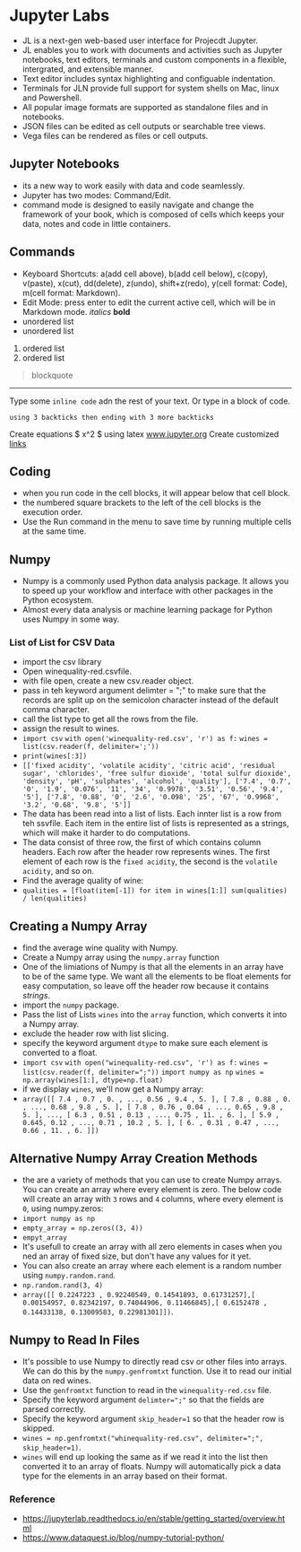 # Jupyter Labs
- JL is a next-gen web-based user interface for Projecdt Jupyter.
- JL enables you to work with documents and activities such as Jupyter notebooks, text editors, terminals and custom components in a flexible, intergrated, and extensible manner.
- Text editor includes syntax highlighting and configuable indentation.
- Terminals for JLN provide full support for system shells on Mac, linux and Powershell.
- All popular image formats are supported as standalone files and in notebooks.
- JSON files can be edited as cell outputs or searchable tree views.
- Vega files can be rendered as files or cell outputs.

## Jupyter Notebooks
- its a new way to work easily with data and code seamlessly.
- Jupyter has two modes: Command/Edit.
- command mode is designed to easily navigate and change the framework of your book, which is composed of cells which keeps your data, notes and code in little containers.

## Commands 
- Keyboard Shortcuts: a(add cell above), b(add cell below), c(copy), v(paste), x(cut), dd(delete), z(undo), shift+z(redo), y(cell format: Code), m(cell format: Markdown).
- Edit Mode: press enter to edit the current active cell, which will be in Markdown mode.
*italics*
**bold**
- unordered list
- unordered list
1. ordered list
2. ordered list
> blockquote
---
Type some `inline code` adn the rest of your text.
Or type in a block of code.
```
using 3 backticks then ending with 3 more backticks
```
Create equations $ x^2 $ using latex
www.jupyter.org
Create customized [links](www.jupyter.org)

## Coding
- when you run code in the cell blocks, it will appear below that cell block.
- the numbered square brackets to the left of the cell blocks is the execution order.
- Use the Run command in the menu to save time by running multiple cells at the same time.

## Numpy
- Numpy is a commonly used Python data analysis package. It allows you to speed up your workflow and interface with other packages in the Python ecosystem. 
- Almost every data analysis or machine learning package for Python uses Numpy in some way.

### List of List for CSV Data
- import the csv library
- Open winequality-red.csvfile.
- with file open, create a new csv.reader object.
- pass in teh keyword argument delimter = ";" to make sure that the records are split up on the semicolon character instead of the default comma character.
- call the list type to get all the rows from the file.
- assign the result to wines.
- `import csv`
  `with open('winequality-red.csv', 'r') as f:`
  `wines = list(csv.reader(f, delimiter=';'))`
- `print(wines[:3])`
- `[['fixed acidity', 'volatile acidity', 'citric acid', 'residual sugar', 'chlorides', 'free sulfur dioxide', 'total sulfur dioxide', 'density', 'pH', 'sulphates', 'alcohol', 'quality'], ['7.4', '0.7', '0', '1.9', '0.076', '11', '34', '0.9978', '3.51', '0.56', '9.4', '5'], ['7.8', '0.88', '0', '2.6', '0.098', '25', '67', '0.9968', '3.2', '0.68', '9.8', '5']]`
- The data has been read into a list of lists. Each innter list is a row from teh ssvfile. Each item in the entire list of lists is represented as a strings, which will make it harder to do computations.
- The data consist of three row, the first of which contains column headers. Each row after the header row represents wines. The first element of each row is the `fixed acidity`, the second is the `volatile acidity`, and so on.
- Find the average quality of wine:
- `qualities = [float(item[-1]) for item in wines[1:]] sum(qualities) / len(qualities)`

## Creating a Numpy Array
- find the average wine quality with Numpy.
- Create a Numpy array using the `numpy.array` function
- One of the limiations of Numpy is that all the elements in an array have to be of the same type. We want all the elements to be float elements for easy computation, so leave off the header row because it contains *strings*.
- import the `numpy` package.
- Pass the list of Lists `wines` into the `array` function, which converts it into a Numpy array.
- exclude the header row with list slicing.
- specify the keyword argument `dtype` to make sure each element is converted to a float.
- `import csv`
  `with open("winequality-red.csv", 'r') as f:`
  `wines = list(csv.reader(f, delimiter=";"))`
  `import numpy as np`
  `wines = np.array(wines[1:], dtype=np.float)`
- if we display `wines`, we'll now get a Numpy array:
- `array([[ 7.4 , 0.7 , 0. , ..., 0.56 , 9.4 , 5. ],
[ 7.8 , 0.88 , 0. , ..., 0.68 , 9.8 , 5. ],
[ 7.8 , 0.76 , 0.04 , ..., 0.65 , 9.8 , 5. ],
...,
[ 6.3 , 0.51 , 0.13 , ..., 0.75 , 11. , 6. ],
[ 5.9 , 0.645, 0.12 , ..., 0.71 , 10.2 , 5. ],
[ 6. , 0.31 , 0.47 , ..., 0.66 , 11. , 6. ]])`

## Alternative Numpy Array Creation Methods
- the are a variety of methods that you can use to create Numpy arrays. You can create an array where every element is zero. The below code will create an array with `3` rows and `4` columns, where every element is `0`, using numpy.zeros:
- `import numpy as np`
- `empty_array = np.zeros((3, 4))`
- `empyt_array`
- It's usefull to create an array with all zero elements in cases when you ned an array of fixed size, but don't have any values for it yet.
- You can also create an array where each element is a random number using `numpy.random.rand`.
- `np.random.rand(3, 4)`
- `array([[ 0.2247223 , 0.92240549, 0.14541893, 0.61731257],[ 0.00154957, 0.82342197, 0.74044906, 0.11466845],[ 0.6152478 , 0.14433138, 0.13009583, 0.22981301]])`.

## Numpy to Read In Files
- It's possible to use Numpy to directly read csv or other files into arrays. We can do this by the `numpy.genfromtxt` function. Use it to read our initial data on red wines.
- Use the `genfromtxt` function to read in the `winequality-red.csv` file.
- Specify the keyword argument `delimter=";"` so that the fields are parsed correctly.
- Specify the keyword argument `skip_header=1` so that the header row is skipped.
- `wines = np.genfromtxt("whinequality-red.csv", delimiter=";", skip_header=1)`.
- `wines` will end up looking the same as if we read it into the list then converted it to an array of floats. Numpy will automatically pick a data type for the elements in an array based on their format.

### Reference
- https://jupyterlab.readthedocs.io/en/stable/getting_started/overview.html
- https://www.dataquest.io/blog/numpy-tutorial-python/